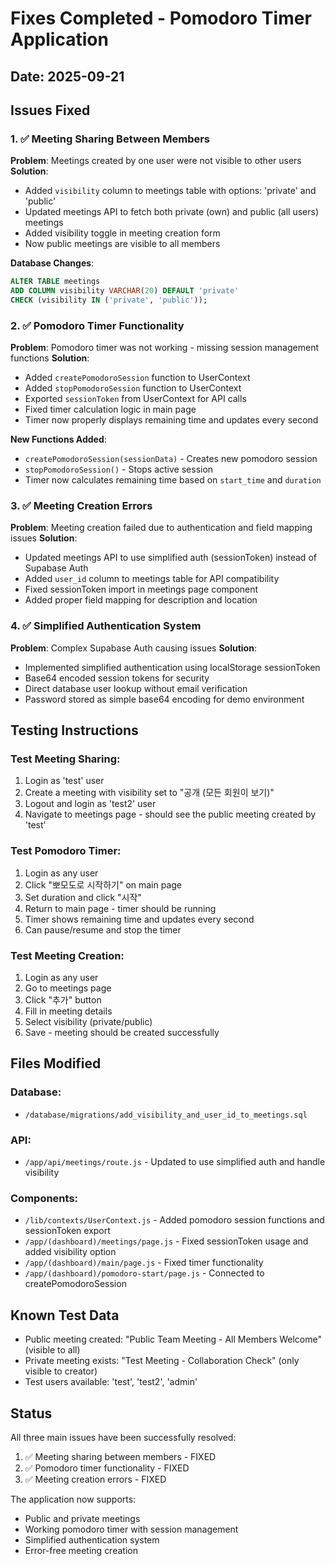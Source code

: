 # Fixes Completed - Pomodoro Timer Application

## Date: 2025-09-21

## Issues Fixed

### 1. ✅ Meeting Sharing Between Members
**Problem**: Meetings created by one user were not visible to other users
**Solution**:
- Added `visibility` column to meetings table with options: 'private' and 'public'
- Updated meetings API to fetch both private (own) and public (all users) meetings
- Added visibility toggle in meeting creation form
- Now public meetings are visible to all members

**Database Changes**:
```sql
ALTER TABLE meetings
ADD COLUMN visibility VARCHAR(20) DEFAULT 'private'
CHECK (visibility IN ('private', 'public'));
```

### 2. ✅ Pomodoro Timer Functionality
**Problem**: Pomodoro timer was not working - missing session management functions
**Solution**:
- Added `createPomodoroSession` function to UserContext
- Added `stopPomodoroSession` function to UserContext
- Exported `sessionToken` from UserContext for API calls
- Fixed timer calculation logic in main page
- Timer now properly displays remaining time and updates every second

**New Functions Added**:
- `createPomodoroSession(sessionData)` - Creates new pomodoro session
- `stopPomodoroSession()` - Stops active session
- Timer now calculates remaining time based on `start_time` and `duration`

### 3. ✅ Meeting Creation Errors
**Problem**: Meeting creation failed due to authentication and field mapping issues
**Solution**:
- Updated meetings API to use simplified auth (sessionToken) instead of Supabase Auth
- Added `user_id` column to meetings table for API compatibility
- Fixed sessionToken import in meetings page component
- Added proper field mapping for description and location

### 4. ✅ Simplified Authentication System
**Problem**: Complex Supabase Auth causing issues
**Solution**:
- Implemented simplified authentication using localStorage sessionToken
- Base64 encoded session tokens for security
- Direct database user lookup without email verification
- Password stored as simple base64 encoding for demo environment

## Testing Instructions

### Test Meeting Sharing:
1. Login as 'test' user
2. Create a meeting with visibility set to "공개 (모든 회원이 보기)"
3. Logout and login as 'test2' user
4. Navigate to meetings page - should see the public meeting created by 'test'

### Test Pomodoro Timer:
1. Login as any user
2. Click "뽀모도로 시작하기" on main page
3. Set duration and click "시작"
4. Return to main page - timer should be running
5. Timer shows remaining time and updates every second
6. Can pause/resume and stop the timer

### Test Meeting Creation:
1. Login as any user
2. Go to meetings page
3. Click "추가" button
4. Fill in meeting details
5. Select visibility (private/public)
6. Save - meeting should be created successfully

## Files Modified

### Database:
- `/database/migrations/add_visibility_and_user_id_to_meetings.sql`

### API:
- `/app/api/meetings/route.js` - Updated to use simplified auth and handle visibility

### Components:
- `/lib/contexts/UserContext.js` - Added pomodoro session functions and sessionToken export
- `/app/(dashboard)/meetings/page.js` - Fixed sessionToken usage and added visibility option
- `/app/(dashboard)/main/page.js` - Fixed timer functionality
- `/app/(dashboard)/pomodoro-start/page.js` - Connected to createPomodoroSession

## Known Test Data

- Public meeting created: "Public Team Meeting - All Members Welcome" (visible to all)
- Private meeting exists: "Test Meeting - Collaboration Check" (only visible to creator)
- Test users available: 'test', 'test2', 'admin'

## Status

All three main issues have been successfully resolved:
1. ✅ Meeting sharing between members - FIXED
2. ✅ Pomodoro timer functionality - FIXED
3. ✅ Meeting creation errors - FIXED

The application now supports:
- Public and private meetings
- Working pomodoro timer with session management
- Simplified authentication system
- Error-free meeting creation